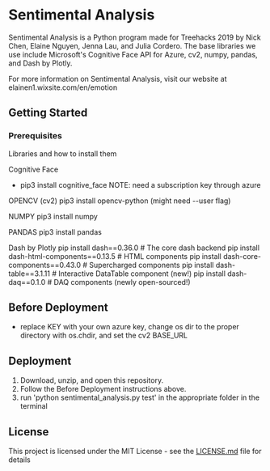 # Sentimental Analysis

Sentimental Analysis is a Python program made for Treehacks 2019 by Nick Chen, Elaine Nguyen, Jenna Lau, and Julia Cordero. The base libraries we use include Microsoft's Cognitive Face API for Azure, cv2, numpy, pandas, and Dash by Plotly.

For more information on Sentimental Analysis, visit our website at elainen1.wixsite.com/en/emotion

## Getting Started

### Prerequisites

Libraries and how to install them

Cognitive Face
* pip3 install cognitive_face
NOTE: need a subscription key through azure

OPENCV (cv2)
	pip3 install opencv-python (might need --user flag)

NUMPY
	pip3 install numpy

PANDAS
	pip3 install pandas

Dash by Plotly
	pip install dash==0.36.0  # The core dash backend
	pip install dash-html-components==0.13.5  # HTML components
	pip install dash-core-components==0.43.0  # Supercharged components
	pip install dash-table==3.1.11  # Interactive DataTable component (new!)
	pip install dash-daq==0.1.0  # DAQ components (newly open-sourced!)

## Before Deployment

* replace KEY with your own azure key, change os dir to the proper directory with os.chdir, and set the cv2 BASE_URL

## Deployment
1. Download, unzip, and open this repository. 
2. Follow the Before Deployment instructions above.
3. run 'python sentimental_analysis.py test' in the appropriate folder in the terminal

## License

This project is licensed under the MIT License - see the [LICENSE.md](LICENSE.md) file for details